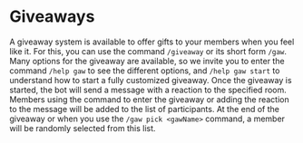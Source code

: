 # **Giveaways**

A giveaway system is available to offer gifts to your members when you feel like it. For this, you can use the command `/giveaway` or its short form `/gaw`. Many options for the giveaway are available, so we invite you to enter the command `/help gaw` to see the different options, and `/help gaw start` to understand how to start a fully customized giveaway. Once the giveaway is started, the bot will send a message with a reaction to the specified room. Members using the command to enter the giveaway or adding the reaction to the message will be added to the list of participants. At the end of the giveaway or when you use the `/gaw pick <gawName>` command, a member will be randomly selected from this list.